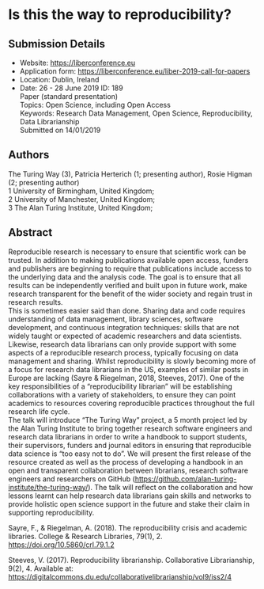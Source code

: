 # Is this the way to reproducibility?

## Submission Details
* Website: https://liberconference.eu
* Application form: https://liberconference.eu/liber-2019-call-for-papers  
* Location: Dublin, Ireland
* Date: 26 - 28 June 2019
ID: 189  
Paper (standard presentation)  
Topics: Open Science, including Open Access  
Keywords: Research Data Management, Open Science, Reproducibility, Data Librarianship  
Submitted on 14/01/2019

## Authors
The Turing Way (3), Patricia Herterich (1; presenting author), Rosie Higman (2; presenting author)   
1 University of Birmingham, United Kingdom;  
2 University of Manchester, United Kingdom;  
3 The Alan Turing Institute, United Kingdom;  

## Abstract

Reproducible research is necessary to ensure that scientific work can be trusted. In addition to making publications available open access, funders and publishers are beginning to require that publications include access to the underlying data and the analysis code. The goal is to ensure that all results can be independently verified and built upon in future work, make research transparent for the benefit of the wider society and regain trust in research results.  
This is sometimes easier said than done. Sharing data and code requires understanding of data management, library sciences, software development, and continuous integration techniques: skills that are not widely taught or expected of academic researchers and data scientists. Likewise, research data librarians can only provide support with some aspects of a reproducible research process, typically focusing on data management and sharing. Whilst reproducibility is slowly becoming more of a focus for research data librarians in the US, examples of similar posts in Europe are lacking (Sayre & Riegelman, 2018, Steeves, 2017). One of the key responsibilities of a “reproducibility librarian” will be establishing collaborations with a variety of stakeholders, to ensure they can point academics to resources covering reproducible practices throughout the full research life cycle.  
The talk will introduce “The Turing Way” project, a 5 month project led by the Alan Turing Institute to bring together research software engineers and research data librarians in order to write a handbook to support students, their supervisors, funders and journal editors in ensuring that reproducible data science is “too easy not to do”. We will present the first release of the resource created as well as the process of developing a handbook in an open and transparent collaboration between librarians, research software engineers and researchers on GitHub (https://github.com/alan-turing-institute/the-turing-way/). The talk will reflect on the collaboration and how lessons learnt can help research data librarians gain skills and networks to provide holistic open science support in the future and stake their claim in supporting reproducibility.

Sayre, F., & Riegelman, A. (2018). The reproducibility crisis and academic libraries. College & Research Libraries, 79(1), 2. https://doi.org/10.5860/crl.79.1.2

Steeves, V. (2017). Reproducibility librarianship. Collaborative Librarianship, 9(2), 4. Available at: https://digitalcommons.du.edu/collaborativelibrarianship/vol9/iss2/4
